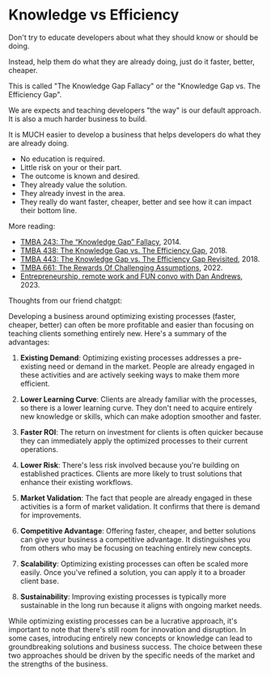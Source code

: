 # Knowledge vs Efficiency

Don't try to educate developers about what they should know or should be doing.

Instead, help them do what they are already doing, just do it faster, better, cheaper.

This is called "The Knowledge Gap Fallacy" or the "Knowledge Gap vs. The Efficiency Gap".

We are expects and teaching developers "the way" is our default approach. It is also a much harder business to build.

It is MUCH easier to develop a business that helps developers do what they are already doing.

* No education is required.
* Little risk on your or their part.
* The outcome is known and desired.
* They already value the solution.
* They already invest in the area.
* They really do want faster, cheaper, better and see how it can impact their bottom line.



More reading:

* [TMBA 243: The “Knowledge Gap” Fallacy](https://tropicalmba.com/episodes/knowledge), 2014.
* [TMBA 438: The Knowledge Gap vs. The Efficiency Gap](https://tropicalmba.com/episodes/knowledgevsefficiency), 2018.
* [TMBA 443: The Knowledge Gap vs. The Efficiency Gap Revisited](https://tropicalmba.com/episodes/knowedgeversusefficiencyrevisited), 2018.
* [TMBA 661: The Rewards Of Challenging Assumptions](https://tropicalmba.com/episodes/rewards-of-challenging-assumptions), 2022.
* [Entrepreneurship, remote work and FUN convo with Dan Andrews](https://noahkagan.com/dan-andrews/), 2023.


Thoughts from our friend chatgpt:

Developing a business around optimizing existing processes (faster, cheaper, better) can often be more profitable and easier than focusing on teaching clients something entirely new. Here's a summary of the advantages:

1. **Existing Demand**: Optimizing existing processes addresses a pre-existing need or demand in the market. People are already engaged in these activities and are actively seeking ways to make them more efficient.

2. **Lower Learning Curve**: Clients are already familiar with the processes, so there is a lower learning curve. They don't need to acquire entirely new knowledge or skills, which can make adoption smoother and faster.

3. **Faster ROI**: The return on investment for clients is often quicker because they can immediately apply the optimized processes to their current operations.

4. **Lower Risk**: There's less risk involved because you're building on established practices. Clients are more likely to trust solutions that enhance their existing workflows.

5. **Market Validation**: The fact that people are already engaged in these activities is a form of market validation. It confirms that there is demand for improvements.

6. **Competitive Advantage**: Offering faster, cheaper, and better solutions can give your business a competitive advantage. It distinguishes you from others who may be focusing on teaching entirely new concepts.

7. **Scalability**: Optimizing existing processes can often be scaled more easily. Once you've refined a solution, you can apply it to a broader client base.

8. **Sustainability**: Improving existing processes is typically more sustainable in the long run because it aligns with ongoing market needs.

While optimizing existing processes can be a lucrative approach, it's important to note that there's still room for innovation and disruption. In some cases, introducing entirely new concepts or knowledge can lead to groundbreaking solutions and business success. The choice between these two approaches should be driven by the specific needs of the market and the strengths of the business.




